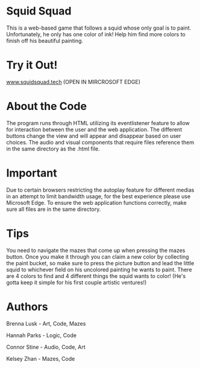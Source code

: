 # Squid Squad
This is a web-based game that follows a squid whose only goal is to paint. Unfortunately, he only has one color of ink! Help him find more colors to finish off his beautiful painting.

# Try it Out!
www.squidsquad.tech (OPEN IN MIRCROSOFT EDGE)

# About the Code
The program runs through HTML utilizing its eventlistener feature to allow for interaction between the user and the web application. The different buttons change the view and will appear and disappear based on user choices. The audio and visual components that require files reference them in the same directory as the .html file.

# Important
Due to certain browsers restricting the autoplay feature for different medias in an attempt to limit bandwidth usage, for the best experience please use Microsoft Edge. To ensure the web application functions correctly, make sure all files are in the same directory.

# Tips
You need to navigate the mazes that come up when pressing the mazes button. Once you make it through you can claim a new color by collecting the paint bucket, so make sure to press the picture button and lead the little squid to whichever field on his uncolored painting he wants to paint. There are 4 colors to find and 4 different things the squid wants to color! (He's gotta keep it simple for his first couple artistic ventures!)

# Authors
Brenna Lusk - Art, Code, Mazes

Hannah Parks - Logic, Code

Connor Stine - Audio, Code, Art

Kelsey Zhan - Mazes, Code

